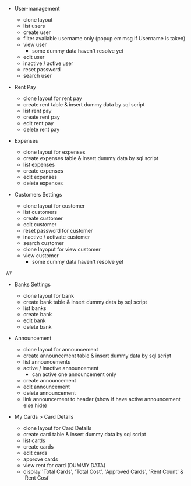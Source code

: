 - User-management

  - clone layout
  - list users
  - create user
  - filter available username only (popup err msg if Username is taken)
  - view user
    - some dummy data haven't resolve yet
  - edit user
  - inactive / active user
  - reset password
  - search user

- Rent Pay

  - clone layout for rent pay
  - create rent table & insert dummy data by sql script
  - list rent pay
  - create rent pay
  - edit rent pay
  - delete rent pay

- Expenses

  - clone layout for expenses
  - create expenses table & insert dummy data by sql script
  - list expenses
  - create expenses
  - edit expenses
  - delete expenses

- Customers Settings
  - clone layout for customer
  - list customers
  - create customer
  - edit customer
  - reset password for customer
  - inactive / activate customer
  - search customer
  - clone layoput for view customer
  - view customer
    - some dummy data haven't resolve yet

///

- Banks Settings

  - clone layout for bank
  - create bank table & insert dummy data by sql script
  - list banks
  - create bank
  - edit bank
  - delete bank

- Announcement

  - clone layout for announcement
  - create announcement table & insert dummy data by sql script
  - list announcements
  - active / inactive announcement
    - can active one announcement only
  - create announcement
  - edit announcement
  - delete announcement
  - link announcement to header (show if have active announcement else hide)

- My Cards > Card Details
  - clone layout for Card Details
  - create card table & insert dummy data by sql script
  - list cards
  - create cards
  - edit cards
  - approve cards
  - view rent for card (DUMMY DATA)
  - display 'Total Cards', 'Total Cost', 'Approved Cards', 'Rent Count' & 'Rent Cost'
